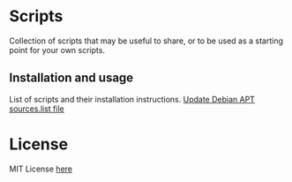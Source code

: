 # Scripts

Collection of scripts that may be useful to share, or to be used as a starting point for your own scripts.

## Installation and usage

List of scripts and their installation instructions.
[Update Debian APT sources.list file](debian/update-sources-list.sh.md)

# License

MIT License [here](LICENSE)
